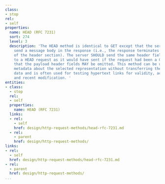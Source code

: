 ```yaml
---
class:
- stop
rel:
- self
properties:
  name: HEAD (RFC 7231)
  sort: 274
  level: 3
  description: 'The HEAD method is identical to GET except that the server MUST NOT
    send a message body in the response (i.e., the response terminates at the end
    of the header section). The server SHOULD send the same header fields in response
    to a HEAD request as it would have sent if the request had been a GET, except
    that the payload header fields MAY be omitted. This method can be used for obtaining
    metadata about the selected representation without transferring the representation
    data and is often used for testing hypertext links for validity, accessibility,
    and recent modification. '
entities:
- class:
  - stop
  rel:
  - self
  properties:
    name: HEAD (RFC 7231)
  links:
  - rel:
    - self
    href: design/http-request-methods/head-rfc-7231.md
  - rel:
    - parent
    href: design/http-request-methods/
links:
- rel:
  - self
  href: design/http-request-methods/head-rfc-7231.md
- rel:
  - parent
  href: design/http-request-methods/
...
```

